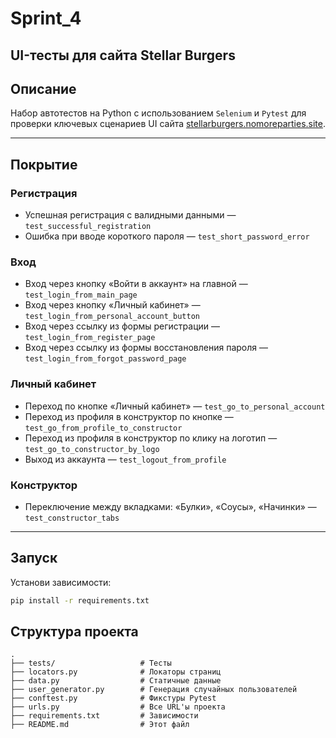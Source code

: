 # Sprint_4
## UI-тесты для сайта Stellar Burgers

## Описание
Набор автотестов на Python с использованием `Selenium` и `Pytest` для проверки ключевых сценариев UI сайта [stellarburgers.nomoreparties.site](https://stellarburgers.nomoreparties.site).

---

## Покрытие

###  Регистрация
-  Успешная регистрация с валидными данными — `test_successful_registration`
-  Ошибка при вводе короткого пароля — `test_short_password_error`

###  Вход
-  Вход через кнопку «Войти в аккаунт» на главной — `test_login_from_main_page`
-  Вход через кнопку «Личный кабинет» — `test_login_from_personal_account_button`
-  Вход через ссылку из формы регистрации — `test_login_from_register_page`
-  Вход через ссылку из формы восстановления пароля — `test_login_from_forgot_password_page`

###  Личный кабинет
-  Переход по кнопке «Личный кабинет» — `test_go_to_personal_account`
-  Переход из профиля в конструктор по кнопке — `test_go_from_profile_to_constructor`
-  Переход из профиля в конструктор по клику на логотип — `test_go_to_constructor_by_logo`
-  Выход из аккаунта — `test_logout_from_profile`

###  Конструктор
-  Переключение между вкладками: «Булки», «Соусы», «Начинки» — `test_constructor_tabs`

---

##  Запуск

Установи зависимости:

```bash
pip install -r requirements.txt
```

## Структура проекта
```
.
├── tests/                   # Тесты
├── locators.py              # Локаторы страниц
├── data.py                  # Статичные данные
├── user_generator.py        # Генерация случайных пользователей
├── conftest.py              # Фикстуры Pytest
├── urls.py                  # Все URL'ы проекта
├── requirements.txt         # Зависимости
├── README.md                # Этот файл
```
